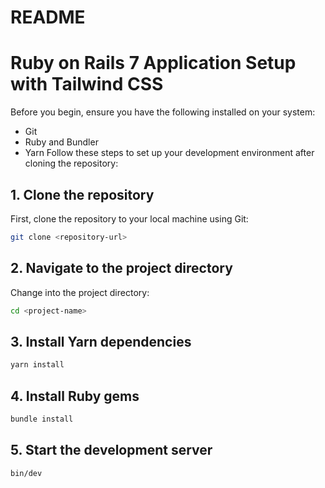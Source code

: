 # README

# Ruby on Rails 7 Application Setup with Tailwind CSS
Before you begin, ensure you have the following installed on your system:
- Git
- Ruby and Bundler
- Yarn
Follow these steps to set up your development environment after cloning the repository:

## 1. Clone the repository

First, clone the repository to your local machine using Git:

```bash
git clone <repository-url>
```
## 2. Navigate to the project directory
Change into the project directory:
```bash
cd <project-name>
```
## 3. Install Yarn dependencies
```bash
yarn install
```
## 4. Install Ruby gems
```bash
bundle install
```
## 5. Start the development server
```bash
bin/dev
```

